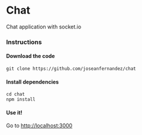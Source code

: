 # Chat

Chat application with socket.io

### Instructions

####  Download the code
```console
git clone https://github.com/joseanfernandez/chat
```

####  Install dependencies
```console
cd chat
npm install
```

#### Use it!
Go to [http://localhost:3000](http://localhost:3000)

